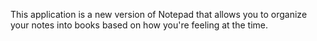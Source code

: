 This application is a new version of Notepad that allows you to organize your notes into books based on how you're feeling at the time.
